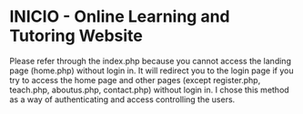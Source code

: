 # INICIO - Online Learning and Tutoring Website

Please refer through the index.php because you cannot access the landing page (home.php) without login in. 
It will redirect you to the login page if you try to access the home page and other pages (except register.php, teach.php, aboutus.php, contact.php) without login in. 
I chose this method as a way of authenticating and access controlling the users.
